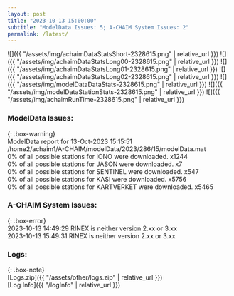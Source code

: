 ```yaml
---
layout: post
title: "2023-10-13 15:00:00"
subtitle: "ModelData Issues: 5; A-CHAIM System Issues: 2"
permalink: /latest/
---
```


![]({{ "/assets/img/achaimDataStatsShort-2328615.png" | relative_url }})
![]({{ "/assets/img/achaimDataStatsLong00-2328615.png" | relative_url }})
![]({{ "/assets/img/achaimDataStatsLong01-2328615.png" | relative_url }})
![]({{ "/assets/img/achaimDataStatsLong02-2328615.png" | relative_url }})
![]({{ "/assets/img/modelDataDataStats-2328615.png" | relative_url }})
![]({{ "/assets/img/modelDataStationStats-2328615.png" | relative_url }})
![]({{ "/assets/img/achaimRunTime-2328615.png" | relative_url }})


### ModelData Issues:  
  
{: .box-warning}  
 ModelData report for 13-Oct-2023 15:15:51   
 /home2/achaim1/A-CHAIM/modelData/2023/286/15/modelData.mat   
 0% of all possible stations for IONO were downloaded. x1244   
 0% of all possible stations for JASON were downloaded. x7   
 0% of all possible stations for SENTINEL were downloaded. x547   
 0% of all possible stations for KASI were downloaded. x5756   
 0% of all possible stations for KARTVERKET were downloaded. x5465   
  
### A-CHAIM System Issues:  
  
{: .box-error}  
2023-10-13 14:49:29 RINEX is neither version 2.xx or 3.xx  
2023-10-13 15:49:31 RINEX is neither version 2.xx or 3.xx  

### Logs:  
  
{: .box-note}  
[Logs.zip]({{ "/assets/other/logs.zip" | relative_url }})  
[Log Info]({{ "/logInfo" | relative_url }})  
